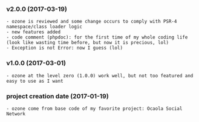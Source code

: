 ### v2.0.0 (2017-03-19)

	- ozone is reviewed and some change occurs to comply with PSR-4 namespace/class loader logic
	- new features added
	- code comment (phpdoc): for the first time of my whole coding life (look like wasting time before, but now it is precious, lol)
	- Exception is not Error: now I guess (lol)

### v1.0.0 (2017-03-01)

	- ozone at the level zero (1.0.0) work well, but not too featured and easy to use as I want

### project creation date (2017-01-19)

	- ozone come from base code of my favorite project: Ocaola Social Network